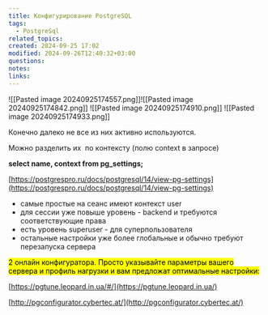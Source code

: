 ```yaml
---
title: Конфигурирование PostgreSQL
tags:
  - PostgreSql
related_topics: 
created: 2024-09-25 17:02
modified: 2024-09-26T12:40:32+03:00
questions: 
notes: 
links: 
---
```



![[Pasted image 20240925174557.png]]![[Pasted image 20240925174842.png]]
 ![[Pasted image 20240925174910.png]]
 ![[Pasted image 20240925174933.png]]

Конечно далеко не все из них активно используются.

Можно разделить их  по контексту (полю context в запросе)

**select name, context from pg_settings;**

[https://postgrespro.ru/docs/postgresql/14/view-pg-settings](https://postgrespro.ru/docs/postgresql/14/view-pg-settings)

- самые простые на сеанс имеют контекст user
- для сессии уже повыше уровень - backend и требуются соответствующие права
- есть уровень superuser - для суперпользователя
- остальные настройки уже более глобальные и обычно требуют перезапуска сервера

<mark class="hltr-red">2 онлайн конфигуратора. Просто указывайте параметры вашего сервера и профиль нагрузки и вам предложат оптимальные настройки:</mark>

[https://pgtune.leopard.in.ua/#/](https://pgtune.leopard.in.ua/)

[http://pgconfigurator.cybertec.at/](http://pgconfigurator.cybertec.at/)